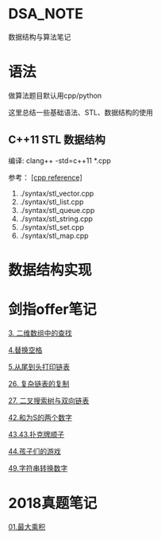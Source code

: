 # DSA_NOTE
数据结构与算法笔记

# 语法

做算法题目默认用cpp/python

这里总结一些基础语法、STL、数据结构的使用

## C++11 STL 数据结构

编译: clang++ -std=c++11 *.cpp

参考： [[cpp reference]](https://zh.cppreference.com/)

1. ./syntax/stl_vector.cpp
2. ./syntax/stl_list.cpp
3. ./syntax/stl_queue.cpp
4. ./syntax/stl_string.cpp
5. ./syntax/stl_set.cpp
6. ./syntax/stl_map.cpp


# 数据结构实现


# 剑指offer笔记

[3. 二维数组中的查找](./offer67/3.md)

[4.替换空格](./offer67/4.md)

[5.从尾到头打印链表](./offer67/5.md)

[26. 复杂链表的复制](./offer67/26.md)

[27. 二叉搜索树与双向链表](./offer67/27.md)

[42.和为S的两个数字](./offer67/42.md)

[43.43.扑克牌顺子](./offer67/43.md)

[44.孩子们的游戏](./offer67/44.md)

[49.字符串转换数字](./offer67/49.md)

# 2018真题笔记

[01.最大乘积](./2018校招真题/01_最大乘积.md)
